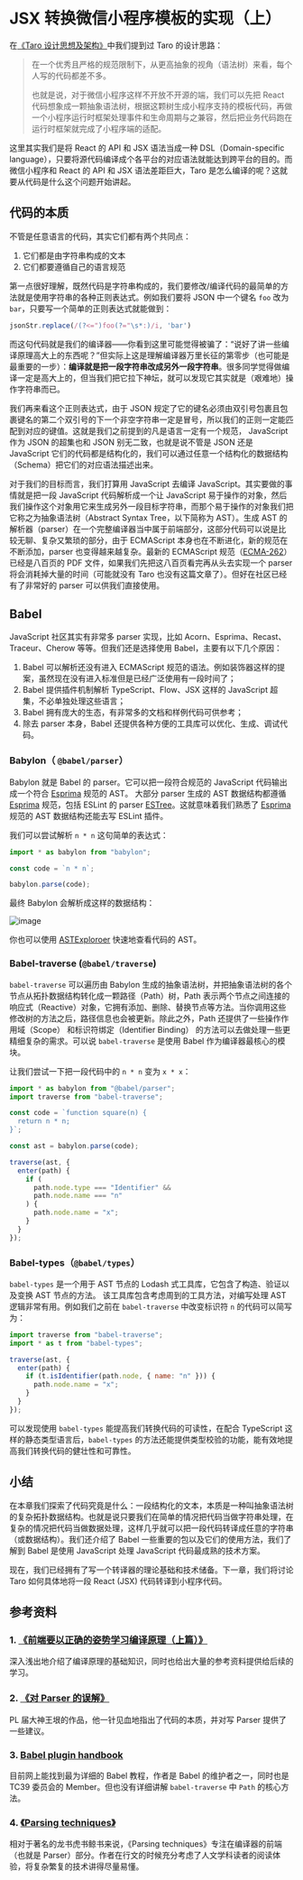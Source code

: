 # JSX 转换微信小程序模板的实现（上）

在[《Taro 设计思想及架构》]( https://juejin.im/book/5b73a131f265da28065fb1cd/section/5b74ebb5e51d4566761b7e86)中我们提到过 Taro 的设计思路：

> 在一个优秀且严格的规范限制下，从更高抽象的视角（语法树）来看，每个人写的代码都差不多。
> 
> 也就是说，对于微信小程序这样不开放不开源的端，我们可以先把 React 代码想象成一颗抽象语法树，根据这颗树生成小程序支持的模板代码，再做一个小程序运行时框架处理事件和生命周期与之兼容，然后把业务代码跑在运行时框架就完成了小程序端的适配。

这里其实我们是将 React 的 API 和 JSX 语法当成一种 DSL（Domain-specific language），只要将源代码编译成个各平台的对应语法就能达到跨平台的目的。而微信小程序和 React 的 API 和 JSX 语法差距巨大，Taro 是怎么编译的呢？这就要从代码是什么这个问题开始讲起。

## 代码的本质

不管是任意语言的代码，其实它们都有两个共同点：

1. 它们都是由字符串构成的文本
2. 它们都要遵循自己的语言规范

第一点很好理解，既然代码是字符串构成的，我们要修改/编译代码的最简单的方法就是使用字符串的各种正则表达式。例如我们要将 JSON 中一个键名 `foo` 改为 `bar`，只要写一个简单的正则表达式就能做到：

```JavaScript
jsonStr.replace(/(?<=")foo(?="\s*:)/i, 'bar')
```

而这句代码就是我们的编译器——你看到这里可能觉得被骗了：“说好了讲一些编译原理高大上的东西呢？”但实际上这是理解编译器万里长征的第零步（也可能是最重要的一步）：**编译就是把一段字符串改成另外一段字符串**。很多同学觉得做编译一定是高大上的，但当我们把它拉下神坛，就可以发现它其实就是（艰难地）操作字符串而已。

我们再来看这个正则表达式，由于 JSON 规定了它的键名必须由双引号包裹且包裹键名的第二个双引号的下一个非空字符串一定是冒号，所以我们的正则一定能匹配到对应的键值。这就是我们之前提到的凡是语言一定有一个规范， JavaScript 作为 JSON 的超集也和 JSON 别无二致，也就是说不管是 JSON 还是 JavaScript 它们的代码都是结构化的，我们可以通过任意一个结构化的数据结构（Schema）把它们的对应语法描述出来。

对于我们的目标而言，我们打算用 JavaScript 去编译 JavaScript。其实要做的事情就是把一段 JavaScript 代码解析成一个让 JavaScript 易于操作的对象，然后我们操作这个对象用它来生成另外一段目标字符串，而那个易于操作的对象我们把它称之为抽象语法树（Abstract Syntax Tree，以下简称为 AST）。生成 AST 的解析器（parser）在一个完整编译器当中属于前端部分，这部分代码可以说是比较无聊、复杂又繁琐的部分，由于 ECMAScript 本身也在不断进化，新的规范在不断添加，parser 也变得越来越复杂。最新的 ECMAScript 规范（[ECMA-262](https://www.ecma-international.org/publications/standards/Ecma-262.htm)）已经是八百页的 PDF 文件，如果我们先把这八百页看完再从头去实现一个 parser 将会消耗掉大量的时间（可能就没有 Taro 也没有这篇文章了）。但好在社区已经有了非常好的 parser 可以供我们直接使用。

## Babel

JavaScript 社区其实有非常多 parser 实现，比如 Acorn、Esprima、Recast、Traceur、Cherow 等等。但我们还是选择使用 Babel，主要有以下几个原因：

1. Babel 可以解析还没有进入 ECMAScript 规范的语法。例如装饰器这样的提案，虽然现在没有进入标准但是已经广泛使用有一段时间了；
2. Babel 提供插件机制解析 TypeScript、Flow、JSX 这样的 JavaScript 超集，不必单独处理这些语言；
3. Babel 拥有庞大的生态，有非常多的文档和样例代码可供参考；
4. 除去 parser 本身，Babel 还提供各种方便的工具库可以优化、生成、调试代码。

### Babylon（ `@babel/parser`）

Babylon 就是 Babel 的 parser。它可以把一段符合规范的 JavaScript 代码输出成一个符合 [Esprima](https://github.com/jquery/esprima) 规范的 AST。 大部分 parser 生成的 AST 数据结构都遵循 [Esprima](https://github.com/jquery/esprima) 规范，包括 ESLint 的 parser [ESTree](https://github.com/eslint/espree)。这就意味着我们熟悉了 [Esprima](https://github.com/jquery/esprima) 规范的 AST 数据结构还能去写 ESLint 插件。

 我们可以尝试解析 `n * n` 这句简单的表达式：

```JavaScript
import * as babylon from "babylon";

const code = `n * n`;

babylon.parse(code);
```

最终 Babylon 会解析成这样的数据结构：

![image](https://user-gold-cdn.xitu.io/2018/10/8/1665157669296bc1?w=740&h=1042&f=png&s=115301)

你也可以使用 [ASTExploroer](https://astexplorer.net/) 快速地查看代码的 AST。

### Babel-traverse (`@babel/traverse`)

`babel-traverse` 可以遍历由 Babylon 生成的抽象语法树，并把抽象语法树的各个节点从拓扑数据结构转化成一颗路径（Path）树，Path 表示两个节点之间连接的响应式（Reactive）对象，它拥有添加、删除、替换节点等方法。当你调用这些修改树的方法之后，路径信息也会被更新。除此之外，Path 还提供了一些操作作用域（Scope） 和标识符绑定（Identifier Binding） 的方法可以去做处理一些更精细复杂的需求。可以说 `babel-traverse` 是使用 Babel 作为编译器最核心的模块。

让我们尝试一下把一段代码中的 `n * n` 变为 `x * x`：

```JavaScript
import * as babylon from "@babel/parser";
import traverse from "babel-traverse";

const code = `function square(n) {
  return n * n;
}`;

const ast = babylon.parse(code);

traverse(ast, {
  enter(path) {
    if (
      path.node.type === "Identifier" &&
      path.node.name === "n"
    ) {
      path.node.name = "x";
    }
  }
});
```

### Babel-types（`@babel/types`）

`babel-types` 是一个用于 AST 节点的 Lodash 式工具库，它包含了构造、验证以及变换 AST 节点的方法。 该工具库包含考虑周到的工具方法，对编写处理 AST 逻辑非常有用。例如我们之前在 `babel-traverse` 中改变标识符  `n` 的代码可以简写为：

```JavaScript
import traverse from "babel-traverse";
import * as t from "babel-types";

traverse(ast, {
  enter(path) {
    if (t.isIdentifier(path.node, { name: "n" })) {
      path.node.name = "x";
    }
  }
});
```

可以发现使用 `babel-types` 能提高我们转换代码的可读性，在配合 TypeScript 这样的静态类型语言后，`babel-types` 的方法还能提供类型校验的功能，能有效地提高我们转换代码的健壮性和可靠性。

## 小结

在本章我们探索了代码究竟是什么：一段结构化的文本，本质是一种叫抽象语法树的复杂拓扑数据结构。也就是说只要我们在简单的情况把代码当做字符串处理，在复杂的情况把代码当做数据处理，这样几乎就可以把一段代码转译成任意的字符串（或数据结构）。我们还介绍了 Babel 一些重要的包以及它们的使用方法，我们了解到 Babel 是使用 JavaScript 处理 JavaScript 代码最成熟的技术方案。

现在，我们已经拥有了写一个转译器的理论基础和技术储备。下一章，我们将讨论 Taro 如何具体地将一段 React (JSX) 代码转译到小程序代码。

## 参考资料

### 1. [《前端要以正确的姿势学习编译原理（上篇）》](https://zhuanlan.zhihu.com/p/36301857)

深入浅出地介绍了编译原理的基础知识，同时也给出大量的参考资料提供给后续的学习。

### 2. [《对 Parser 的误解》](http://www.yinwang.org/blog-cn/2015/09/19/parser)

PL 届大神王垠的作品，他一针见血地指出了代码的本质，并对写 Parser 提供了一些建议。

### 3. [Babel plugin handbook](https://github.com/jamiebuilds/babel-handbook/blob/master/translations/en/plugin-handbook.md)

目前网上能找到最为详细的 Babel 教程，作者是 Babel 的维护者之一，同时也是 TC39 委员会的 Member。但也没有详细讲解 `babel-traverse` 中 `Path` 的核心方法。

### 4. [《Parsing techniques》](https://dickgrune.com/Books/PTAPG_1st_Edition/BookBody.pdf)

相对于著名的龙书虎书鲸书来说，《Parsing techniques》专注在编译器的前端（也就是 Parser）部分。作者在行文的时候充分考虑了人文学科读者的阅读体验，将复杂繁复的技术讲得尽量易懂。